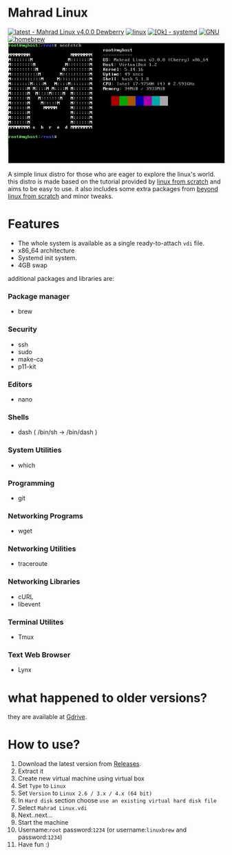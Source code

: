 

Mahrad Linux
===============================
[![latest - Mahrad Linux v4.0.0 Dewberry](https://img.shields.io/static/v1?label=latest&message=Mahrad+Linux+v4.0.0+Dewberry&color=informational&style=for-the-badge)](https://github.com/hanaforoosh/Mahrad-Linux/releases)
[![linux](https://img.shields.io/static/v1?label=&message=linux&color=%23FCC624&style=for-the-badge&logo=linux&logoColor=black)](https://kernel.org)
[![[Ok] - systemd](https://img.shields.io/static/v1?label=&message=[Ok]%20systemd&color=%2334c76f&style=for-the-badge)](https://systemd.io)
[![GNU](https://img.shields.io/static/v1?label=&message=GNU&color=%23A42E2B&style=for-the-badge&logo=gnu&logoColor=white)](https://gnu.org)
[![homebrew](https://img.shields.io/static/v1?label=&message=homebrew&color=%23FBB040&style=for-the-badge&logo=homebrew&logoColor=black)](https://brew.sh)
![Screenshot](Mahrad_Linux_SS.jpg "Screenshot")

A simple linux distro for those who are eager to explore the linux's world.
this distro is made based on the tutorial provided by [linux from scratch](https://www.linuxfromscratch.org/lfs/view/systemd/) and aims to be easy to use. it also includes some extra packages from [beyond linux from scratch](https://www.linuxfromscratch.org/blfs/view/systemd/) and minor tweaks.

# Features 
- The whole system is available as a single ready-to-attach `vdi` file.
- x86_64 architecture
- Systemd init system.
- 4GB swap

additional packages and libraries are:
### Package manager
- brew
### Security
- ssh
- sudo
- make-ca
- p11-kit
### Editors
- nano
### Shells
- dash ( /bin/sh -> /bin/dash )
### System Utilities
- which

### Programming
- git

### Networking Programs
- wget

### Networking Utilities
- traceroute

### Networking Libraries
- cURL
- libevent

### Terminal Utilites
- Tmux

### Text Web Browser
- Lynx

# what happened to older versions?

they are available at [Gdrive](https://drive.google.com/drive/folders/1w7UkEwesqA_RNcZOSk3PAZ6C9UMm2fiy?usp=sharing).

# How to use?

1. Download the latest version from [Releases](https://github.com/hanaforoosh/Mahrad-Linux/releases).
2. Extract it
3. Create new virtual machine using virtual box
5. Set `Type` to `Linux`
6. Set `Version` to `Linux 2.6 / 3.x / 4.x (64 bit)`
7. In `Hard disk` section choose `use an existing virtual hard disk file`
8. Select `Mahrad Linux.vdi`
9. Next..next...
10. Start the machine
11. Username:`root` password:`1234` (or username:`linuxbrew` and password:`1234`)
12. Have fun :)






